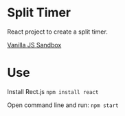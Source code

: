 # Split Timer

React project to create a split timer. 

[Vanilla JS Sandbox](https://codepen.io/zunzeiry/pen/WKRYmj)

# Use

Install Rect.js
`npm install react`

Open command line and run:
`npm start`
